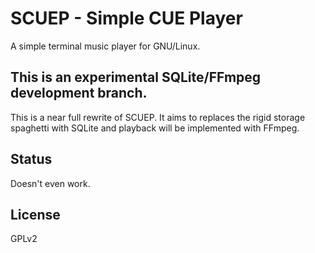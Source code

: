 # SCUEP - Simple CUE Player
A simple terminal music player for GNU/Linux.

## This is an experimental SQLite/FFmpeg development branch. 
This is a near full rewrite of SCUEP. It aims to replaces the rigid storage 
spaghetti with SQLite and playback will be implemented with FFmpeg. 

## Status
Doesn't even work. 

## License
GPLv2

